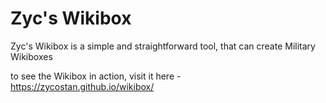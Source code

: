 # Zyc's Wikibox
Zyc's Wikibox is a simple and straightforward tool, that can create Military Wikiboxes

to see the Wikibox in action, visit it here - https://zycostan.github.io/wikibox/
